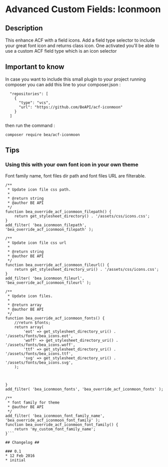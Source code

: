 # Advanced Custom Fields: Iconmoon #

## Description ##

This enhance ACF with a field icons. Add a field type selector to include your great font icon and returns class icon.
One activated you'll be able to use a custom ACF field type which is an icon selector

## Important to know ##

In case you want to include this small plugin to your project running composer you can add this line to your composer.json :

```
  "repositories": [
    {
      "type": "vcs",
      "url": "https://github.com/BeAPI/acf-iconmoon"
    }
  ]
```

then run the command :

```
composer require bea/acf-iconmoon
```

## Tips ##

### Using this with your own font icon in your own theme ###

Font family name, font files dir path and font files URL are filterable.

```
/**
 * Update icon file css path.
 *
 * @return string
 * @author BE API
 */
function bea_override_acf_iconmoon_filepath() {
	return get_stylesheet_directory() . '/assets/css/icons.css';
}
add_filter( 'bea_iconmoon_filepath', 'bea_override_acf_iconmoon_filepath' );

/**
 * Update icon file css url
 *
 * @return string
 * @author BE API
 */
function bea_override_acf_iconmoon_fileurl() {
	return get_stylesheet_directory_uri() . '/assets/css/icons.css';
}
add_filter( 'bea_iconmoon_fileurl', 'bea_override_acf_iconmoon_fileurl' );

/**
 * Update icon files.
 *
 * @return array
 * @author BE API
 */
function bea_override_acf_iconmoon_fonts() {
	//return $fonts;
	return array(
		'eot' => get_stylesheet_directory_uri() . '/assets/fonts/bea_icons.eot',
		'woff' => get_stylesheet_directory_uri() . '/assets/fonts/bea_icons.woff',
		'ttf' => get_stylesheet_directory_uri() . '/assets/fonts/bea_icons.ttf',
		'svg' => get_stylesheet_directory_uri() . '/assets/fonts/bea_icons.svg',
	);



}
add_filter( 'bea_iconmoon_fonts', 'bea_override_acf_iconmoon_fonts' );

/**
 * font family for theme
 * @author BE API
 */
add_filter( 'bea_iconmoon_font_family_name', 'bea_override_acf_iconmoon_font_family' );
function bea_override_acf_iconmoon_font_family() {
    return 'my_custom_font_family_name';
}```

## Changelog ##

### 0.1
* 12 Feb 2016
* initial
